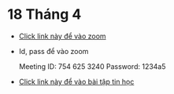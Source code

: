 # 18 Tháng 4

* [Click link này để vào zoom](https://zoom.us/j/7546253240?pwd=Q29MczgyRjJGbDVZSkVJWk9BZTRUQT09)

* Id, pass để vào zoom

  Meeting ID: 754 625 3240
  Password: 1234a5

* [Click link này để vào bài tập tin học](https://docs.google.com/forms/d/e/1FAIpQLSeKOLGIKqx3a-Jir-jLip-CzvNhGnma9LjXET7SiTJVIx_EYQ/viewform)

